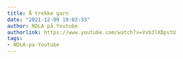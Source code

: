 ```yaml
---
title: Å trekke garn
date: "2021-12-09 19:03:33"
author: NDLA på Youtube
authorlink: https://www.youtube.com/watch?v=Vvb3lXDpstU
tags:
- NDLA-pa-Youtube
---
```

